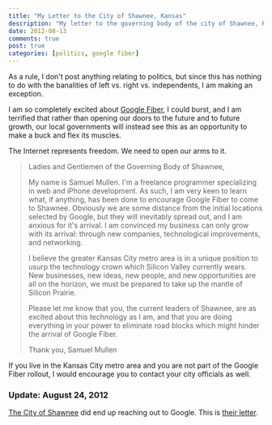 ```yaml
---
title: "My Letter to the City of Shawnee, Kansas"
description: "My letter to the governing body of the city of Shawnee, KS, requesting information about thier plans for Google Fiber."
date: 2012-08-13
comments: true
post: true
categories: [politics, google fiber]
---
```


As a rule, I don't post anything relating to politics, but since this has
nothing to do with the banalities of left vs. right vs. independents, I am
making an exception.

I am so completely excited about [Google Fiber](https://fiber.google.com), I
could burst, and I am terrified that rather than opening our doors to the future
and to future growth, our local governments will instead see this as an
opportunity to make a buck and flex its muscles.

The Internet represents freedom. We need to open our arms to it.

> Ladies and Gentlemen of the Governing Body of Shawnee,
> 
> My name is Samuel Mullen. I'm a freelance programmer specializing in web and
> iPhone development. As such, I am very keen to learn what, if anything, has been
> done to encourage Google Fiber to come to Shawnee. Obviously we are some
> distance from the initial locations selected by Google, but they will inevitably
> spread out, and I am anxious for it's arrival. I am convinced my business can
> only grow with its arrival: through new companies, technological improvements,
> and networking.
> 
> I believe the greater Kansas City metro area is in a unique position to usurp
> the technology crown which Silicon Valley currently wears. New businesses, new
> ideas, new people, and new opportunities are all on the horizon, we must be
> prepared to take up the mantle of Silicon Prairie.
> 
> Please let me know that you, the current leaders of Shawnee, are as excited
> about this technology as I am, and that you are doing everything in your power
> to eliminate road blocks which might hinder the arrival of Google Fiber.
> 
> Thank you,
> Samuel Mullen

If you live in the Kansas City metro area and you are not part of the Google
Fiber rollout, I would encourage you to contact your city officials as well.

### Update: August 24, 2012

[The City of Shawnee](http://cityofshawnee.org) did end up reaching out to
Google. This is [their letter](http://www.cityofshawnee.org/WEB/ShawneeCMS.nsf/vwNews/3FAF13B950ED405086257A6A005F1010?OpenDocument).
